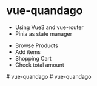 # vue-quandago
<ul>
<li>Using Vue3 and vue-router</li>
<li>Pinia as state manager</li>
</ul>
<ul>
<li>Browse Products</li>
<li>Add items</li>
<li>Shopping Cart</li>
<li>Check total amount</li>
</ul>
# vue-quandago
# vue-quandago
